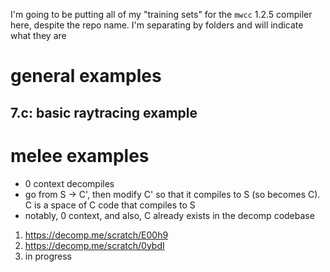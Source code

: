 I'm going to be putting all of my "training sets" for the `mwcc` 1.2.5 compiler here, despite the repo name. I'm separating by folders and will indicate what they are

# general examples

## 7.c: basic raytracing example




# melee examples

* 0 context decompiles
* go from S -> C', then modify C' so that it compiles to S (so becomes C). C is a space of C code that compiles to S
* notably, 0 context, and also, C already exists in the decomp codebase

1. https://decomp.me/scratch/E00h9
2. https://decomp.me/scratch/0ybdI
3. in progress
